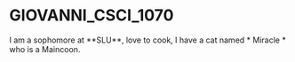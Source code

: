 # GIOVANNI_CSCI_1070
<p>I am a sophomore at **SLU**, love to cook, I have a cat named * Miracle * who is a Maincoon. </p>
